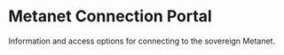 # Metanet Connection Portal
Information and access options for connecting to the sovereign Metanet.
